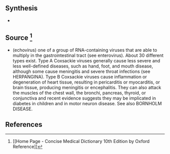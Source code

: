 ## Synthesis
- 
## Source [^1]
- (echovirus) one of a group of RNA-containing viruses that are able to multiply in the gastrointestinal tract (see enterovirus). About 30 different types exist. Type A Coxsackie viruses generally cause less severe and less well-defined diseases, such as hand, foot, and mouth disease, although some cause meningitis and severe throat infections (see HERPANGINA). Type B Coxsackie viruses cause inflammation or degeneration of heart tissue, resulting in pericarditis or myocarditis, or brain tissue, producing meningitis or encephalitis. They can also attack the muscles of the chest wall, the bronchi, pancreas, thyroid, or conjunctiva and recent evidence suggests they may be implicated in diabetes in children and in motor neuron disease. See also BORNHOLM DISEASE.
## References

[^1]: [[Home Page - Concise Medical Dictionary 10th Edition by Oxford Reference]]